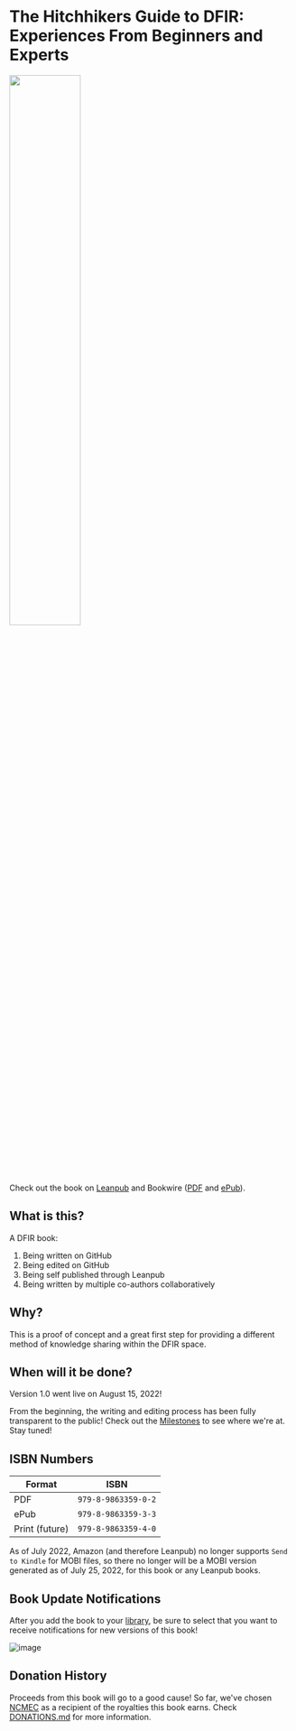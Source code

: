 # The Hitchhikers Guide to DFIR: Experiences From Beginners and Experts

<img src="https://raw.githubusercontent.com/Digital-Forensics-Discord-Server/TheHitchhikersGuidetoDFIRExperiencesFromBeginnersandExperts/main/manuscript/resources/BookCover.jpg" width="50%">

Check out the book on [Leanpub](https://leanpub.com/TheHitchhikersGuidetoDFIRExperiencesFromBeginnersandExperts) and Bookwire ([PDF](https://bookwire.com/book/USA/the-hitchhikers-guide-to-dfir-9798986335902-andrew-rathbun-85169559) and [ePub](https://www.bookwire.com/book/USA/the-hitchhikers-guide-to-dfir-9798986335933-andrew-rathbun-85353460)).

## What is this?

A DFIR book:

1. Being written on GitHub
2. Being edited on GitHub
3. Being self published through Leanpub
4. Being written by multiple co-authors collaboratively

## Why?

This is a proof of concept and a great first step for providing a different method of knowledge sharing within the DFIR space. 

## When will it be done?

Version 1.0 went live on August 15, 2022!

From the beginning, the writing and editing process has been fully transparent to the public! Check out the [Milestones](https://github.com/Digital-Forensics-Discord-Server/CrowdsourcedDFIRBook/milestones) to see where we're at. Stay tuned!

## ISBN Numbers

| Format | ISBN |
|---|---|
| PDF | `979-8-9863359-0-2` |
| ePub | `979-8-9863359-3-3` |
| Print (future) | `979-8-9863359-4-0` |

As of July 2022, Amazon (and therefore Leanpub) no longer supports `Send to Kindle` for MOBI files, so there no longer will be a MOBI version generated as of July 25, 2022, for this book or any Leanpub books.

## Book Update Notifications

After you add the book to your [library](https://leanpub.com/user_dashboard/library), be sure to select that you want to receive notifications for new versions of this book!

![image](https://user-images.githubusercontent.com/36825567/190553151-f6690ba6-8dce-4d81-b806-0556cac39b73.png)

## Donation History

Proceeds from this book will go to a good cause! So far, we've chosen [NCMEC](https://www.missingkids.org/) as a recipient of the royalties this book earns. Check [DONATIONS.md](https://github.com/Digital-Forensics-Discord-Server/TheHitchhikersGuidetoDFIRExperiencesFromBeginnersandExperts/blob/main/DONATIONS.md) for more information.

